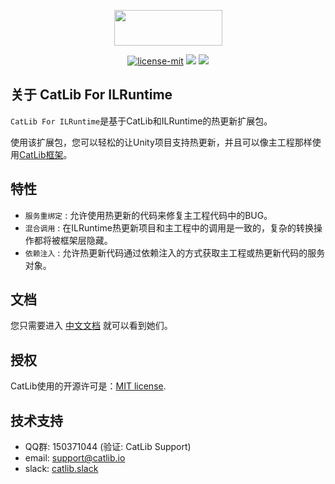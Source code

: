 <p align="center"><img width="173" height="57" src="https://catlib.io/imgs/logo-txt.png"></p>

<p align="center">
<a href="https://github.com/Catlib/CatLib.ILRuntime/blob/master/LICENSE"><img src="https://img.shields.io/badge/license-MIT-blue.svg" title="license-mit" /></a>
  <a href="https://github.com/CatLib/CatLib.ILRuntime/releases"><img src="https://img.shields.io/github/release/CatLib/CatLib.ILRuntime.svg" /></a>
  <a href="https://github.com/CatLib/Core/releases"><img src="https://img.shields.io/badge/CatLib.Core-v1.3.0-green.svg" /></a>
</p>

## 关于 CatLib For ILRuntime

`CatLib For ILRuntime`是基于CatLib和ILRuntime的热更新扩展包。

使用该扩展包，您可以轻松的让Unity项目支持热更新，并且可以像主工程那样使用[CatLib框架](https://github.com/CatLib/CatLib)。

## 特性

- `服务重绑定` : 允许使用热更新的代码来修复主工程代码中的BUG。
- `混合调用` : 在ILRuntime热更新项目和主工程中的调用是一致的，复杂的转换操作都将被框架层隐藏。
- `依赖注入` : 允许热更新代码通过依赖注入的方式获取主工程或热更新代码的服务对象。

## 文档

您只需要进入 [中文文档](https://ilruntime.catlib.io) 就可以看到她们。

## 授权

CatLib使用的开源许可是：[MIT license](http://opensource.org/licenses/MIT).

## 技术支持

* QQ群: 150371044 (验证: CatLib Support)
* email: support@catlib.io
* slack: [catlib.slack](https://catlib.slack.com/messages/internals/)
